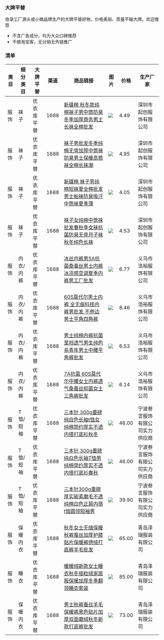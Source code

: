 ### 大牌平替
收录工厂源头或小微品牌生产的大牌平替好物，价格美丽、质量不输大牌。欢迎推荐
* 不含广告成分，均为大众口碑推荐
* 不做淘宝客，无分销无外链推广

### 清单
|类目|细分类目|大牌平替|渠道|商品链接|图片|价格|生产厂家|
|--|--|--|--|--|--|--|--|
|服饰|袜子|优衣库平替|1688|[新疆棉 秋冬款纯棉袜子男中筒防臭冬季加厚商务男士长袜全棉批发](https://detail.1688.com/offer/635441545049.html)|![](https://cbu01.alicdn.com/img/ibank/O1CN01jHq6B51HmRVG8Lov8_!!2210232140800-0-cib.310x310.jpg)|4.49|深圳市起创服饰有限公司|
|服饰|袜子|优衣库平替|1688|[袜子男批发冬季纯棉无骨加厚中筒袜防臭男士保暖高筒袜全棉长袜潮](https://detail.1688.com/offer/737558590589.html)|![](https://cbu01.alicdn.com/img/ibank/O1CN01FaAG301HmRjBKfRdV_!!2210232140800-0-cib.310x310.jpg)|4.95|深圳市起创服饰有限公司|
|服饰|袜子|优衣库平替|1688|[新疆棉 袜子男纯棉短袜夏全棉批发男士船袜防臭吸汗中筒袜夏季薄](https://detail.1688.com/offer/638164157374.html)|![](https://cbu01.alicdn.com/img/ibank/O1CN01078moP1HmRcQVYMcm_!!2210232140800-0-cib.310x310.jpg)|4.05|深圳市起创服饰有限公司|
|服饰|袜子|优衣库平替|1688|[袜子女纯棉中筒袜批发春秋季女袜抗菌防臭无骨月子袜秋冬纯色长袜](https://detail.1688.com/offer/730614546017.html)|![](https:////cbu01.alicdn.com/img/ibank/O1CN01o8geFX1HmRiPnhkkp_!!2210232140800-0-cib.310x310.jpg)|4.53|深圳市起创服饰有限公司|
|服饰|内衣/内裤|优衣库平替|1688|[冰丝内裤男5A抗菌桑蚕丝男士内裤冰凉感空调夏季内裤男工厂批发](https://detail.1688.com/offer/710577673569.html)|![](https://cbu01.alicdn.com/img/ibank/O1CN01xBJtEL1V3vsc1Elnq_!!991692598-0-cib.310x310.jpg)|6.77|义乌市浩裕服饰有限公司|
|服饰|内衣/内裤|优衣库平替|1688|[60S莫代尔男士内裤 全无痕科技内裤男批发 不卷边男士平角四角裤](https://detail.1688.com/offer/635531070823.html)|![](https://cbu01.alicdn.com/img/ibank/O1CN01NFyeyh1V3vkGooWAn_!!991692598-0-cib.310x310.jpg)|8.46|义乌市浩裕服饰有限公司|
|服饰|内衣/内裤|优衣库平替|1688|[男士纯棉内裤抗菌里裆透气男生纯色系青年男士中腰平角裤批发](https://detail.1688.com/offer/735173104014.html)|![](https://cbu01.alicdn.com/img/ibank/O1CN0162J9Sp1V3vqhcP2d5_!!991692598-0-cib.310x310.jpg)|6.53|义乌市浩裕服饰有限公司|
|服饰|内衣/内裤|优衣库平替|1688|[7A抗菌 60S莫代尔中腰女士内裤透气桑蚕丝抑菌女士三角裤批发](https://detail.1688.com/offer/744997792049.html)|![](https://cbu01.alicdn.com/img/ibank/O1CN01TaObNY1V3vs5N2fk4_!!991692598-0-cib.310x310.jpg)|6.14|义乌市浩裕服饰有限公司|
|服饰|T恤/短袖|优衣库平替|1688|[三本针 300g重磅纯白色长袖t恤女纯棉简约厚实不透内搭打底衫秋冬](https://detail.1688.com/offer/668938925265.html)|![](https://cbu01.alicdn.com/img/ibank/O1CN01Bo8mDT1DfKz15njLN_!!2212611550243-0-cib.310x310.jpg)|46.00|宁波叁言服饰有限公司实力供应商|
|服饰|T恤/短袖|优衣库平替|1688|[三本针 300g重磅纯白色长袖T恤男纯棉简约厚实不透内搭打底衫春秋](https://detail.1688.com/offer/655588184960.html)|![](https://cbu01.alicdn.com/img/ibank/O1CN019bDJvT1DfKyBOcY0v_!!2212611550243-0-cib.310x310.jpg)|46.00|宁波叁言服饰有限公司实力供应商|
|服饰|T恤/短袖|优衣库平替|1688|[三本针300g重磅厚实碳素磨毛不透纯棉白色正肩内搭t恤圆领短袖男](https://detail.1688.com/offer/656806127309.html)|![](https://cbu01.alicdn.com/img/ibank/O1CN01V1FMrh1DfL41t73kq_!!2212611550243-0-cib.310x310.jpg)|39.90|宁波叁言服饰有限公司实力供应商|
|服饰|保暖内衣|优衣库平替|1688|[秋冬女士无缝保暖秋裤蚕丝加厚护膝贴片保暖裤德绒打底裤羊毛批发](https://detail.1688.com/offer/680387326243.html)|![](https://cbu01.alicdn.com/img/ibank/O1CN01Xflm7E1JwdnpchmV2_!!3480121093-0-cib.310x310.jpg)|65.00|青岛泽瑞服装有限公司|
|服饰|睡衣|优衣库平替|1688|[暖暖绒新款女士睡衣秋冬摇粒绒家居服保暖加厚冬季翻领睡衣套装](https://detail.1688.com/offer/741932732086.html)|![](https://cbu01.alicdn.com/img/ibank/O1CN01kUf9ob1Jwdnh2laff_!!3480121093-0-cib.310x310.jpg)|85.00|青岛泽瑞服装有限公司|
|服饰|保暖内衣|优衣库平替|1688|[男士秋裤蚕丝羊毛保暖裤黑色贴片加厚双面磨绒秋冬新款打底裤批发](https://detail.1688.com/offer/680385998726.html)|![](https://cbu01.alicdn.com/img/ibank/O1CN01g84tR11JwdngA8ITg_!!3480121093-0-cib.310x310.jpg)|73.00|青岛泽瑞服装有限公司|